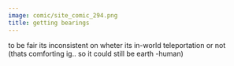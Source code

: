 ```yaml
---
image: comic/site_comic_294.png
title: getting bearings
---
```

to be fair its inconsistent on wheter its in-world teleportation or not  
(thats comforting ig.. so it could still be earth -human)
